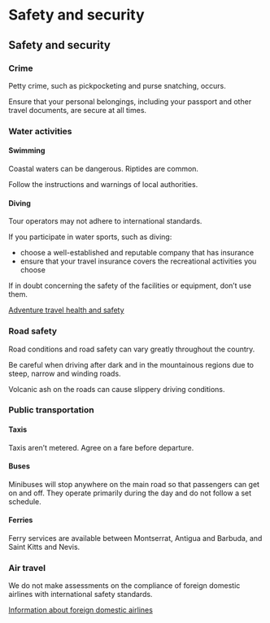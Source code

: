 # Safety and security

## Safety and security

### Crime

Petty crime, such as pickpocketing and purse snatching, occurs.

Ensure that your personal belongings, including your passport and other travel documents, are secure at all times.

### Water activities

#### Swimming

Coastal waters can be dangerous. Riptides are common.

Follow the instructions and warnings of local authorities.

#### Diving

Tour operators may not adhere to international standards.

If you participate in water sports, such as diving:

* choose a well-established and reputable company that has insurance
* ensure that your travel insurance covers the recreational activities you choose

If in doubt concerning the safety of the facilities or equipment, don’t use them.

[Adventure travel health and safety](https://travel.gc.ca/travelling/health-safety/adventure-travellers)

### Road safety

Road conditions and road safety can vary greatly throughout the country.

Be careful when driving after dark and in the mountainous regions due to steep, narrow and winding roads.

Volcanic ash on the roads can cause slippery driving conditions.

### Public transportation

#### Taxis

Taxis aren’t metered. Agree on a fare before departure.

#### Buses

Minibuses will stop anywhere on the main road so that passengers can get on and off. They operate primarily during the day and do not follow a set schedule.

#### Ferries

Ferry services are available between Montserrat, Antigua and Barbuda, and Saint Kitts and Nevis.

### Air travel

We do not make assessments on the compliance of foreign domestic airlines with international safety standards.

[Information about foreign domestic airlines](https://travel.gc.ca/air/in-flight-safety#other)